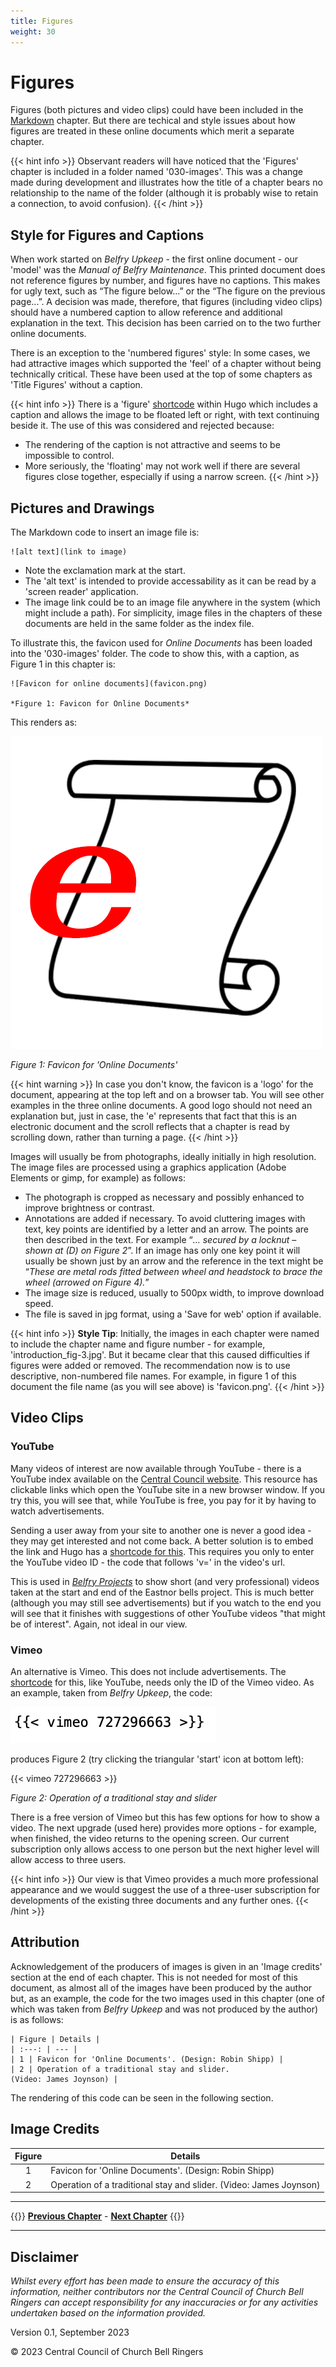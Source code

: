 ```yaml
---
title: Figures
weight: 30
---
```


# Figures

Figures (both pictures and video clips) could have been included in the [Markdown](../020-markdown) chapter. But there are  techical and style issues about how figures are treated in these online documents which merit a separate chapter.

{{< hint info >}}
Observant readers will have noticed that the 'Figures' chapter is included in a folder named '030-images'. This was a change made during development and illustrates how the title of a chapter bears no relationship to the name of the folder (although it is probably wise to retain a connection, to avoid confusion).
{{< /hint >}}

## Style for Figures and Captions

When work started on *Belfry Upkeep* - the first online document - our 'model' was the *Manual of Belfry Maintenance*. This printed document does not reference figures by number, and figures have no captions. This makes for ugly text, such as “The figure below...” or the “The figure on the previous page...”. A decision was made, therefore, that figures (including video clips) should have a numbered caption to allow reference and additional explanation in the text. This decision has been carried on to the two further online documents.

There is an exception to the 'numbered figures' style: In some cases, we had attractive images which supported the 'feel' of a chapter without being technically critical. These have been used at the top of some chapters as 'Title Figures' without a caption.

{{< hint info >}}
There is a 'figure' [shortcode](../020-markdown/#shortcodes) within Hugo which includes a caption and allows the image to be floated left or right, with text continuing beside it. The use of this was considered and rejected because:

 - The rendering of the caption is not attractive and seems to be impossible to control.
 - More seriously, the 'floating' may not work well if there are several figures close together, especially if using a narrow screen.
{{< /hint >}}

## Pictures and Drawings

The Markdown code to insert an image file is:

```
![alt text](link to image)
```

 - Note the exclamation mark at the start.
 - The 'alt text' is intended to provide accessability as it can be read by a 'screen reader' application.
 - The image link could be to an image file anywhere in the system (which might include a path). For simplicity, image files in the chapters of these documents are held in the same folder as the index file.

To illustrate this, the favicon used for *Online Documents* has been loaded into the '030-images' folder. The code to show this, with a caption, as Figure 1 in this chapter is:

```
![Favicon for online documents](favicon.png)

*Figure 1: Favicon for Online Documents*
```

This renders as:

![Favicon for online documents](favicon.png)

*Figure 1: Favicon for 'Online Documents'*

{{< hint warning >}}
In case you don't know, the favicon is a 'logo' for the document, appearing at the top left and on a browser tab. You will see other examples in the three online documents. A good logo should not need an explanation but, just in case, the 'e' represents that fact that this is an electronic document and the scroll reflects that a chapter is read by scrolling down, rather than turning a page.
{{< /hint >}}

Images will usually be from photographs, ideally initially in high resolution. The image files are processed using a graphics application (Adobe Elements or gimp, for example) as follows:

 - The photograph is cropped as necessary and possibly enhanced to improve brightness or contrast.
 - Annotations are added if necessary. To avoid cluttering images with text, key points are identified by a letter and an arrow. The points are then described in the text. For example “*... secured by a locknut – shown at (D) on Figure 2*”. If an image has only one key point it will usually be shown just by an arrow and the reference in the text might be “*These are metal rods fitted between wheel and headstock to brace the wheel (arrowed on Figure 4).*”
 - The image size is reduced, usually to 500px width, to improve download speed.
 - The file is saved in jpg format, using a 'Save for web' option if available.


{{< hint info  >}}
**Style Tip**: Initially, the images in each chapter were named to include the chapter name and figure number - for example, 'introduction_fig-3.jpg'. But it became clear that this caused difficulties if figures were added or removed. The recommendation now is to use descriptive, non-numbered file names. For example, in figure 1 of this document the file name (as you will see above) is 'favicon.png'.
{{< /hint >}}

## Video Clips

### YouTube

Many videos of interest are now available through YouTube - there is a YouTube index available on the [Central Council website](https://cccbr.org.uk/youtube-index/). This resource has clickable links which open the YouTube site in a new browser window. If you try this, you will see that, while YouTube is free, you pay for it by having to watch advertisements.

Sending a user away from your site to another one is never a good idea - they may get interested and not come back. A better solution is to embed the link and Hugo has a [shortcode for this](https://gohugo.io/content-management/shortcodes/#youtube). This requires you only to enter the YouTube video ID - the code that follows 'v=' in the video's url.

This is used in [*Belfry Projects*](https://belfryprojects.cccbr.org.uk/docs/040-managing-project/#undertaking-the-work) to show short (and very professional) videos taken at the start and end of the Eastnor bells project. This is much better (although you may still see advertisements) but if you watch to the end you will see that it finishes with suggestions of other YouTube videos "that might be of interest". Again, not ideal in our view.

### Vimeo

An alternative is Vimeo. This does not include advertisements. The [shortcode](https://gohugo.io/content-management/shortcodes/#vimeo) for this, like YouTube, needs only the ID of the Vimeo video. As an example, taken from *Belfry Upkeep*, the  code:

![Traditional stay & slider](i-1.png)

produces Figure 2 (try clicking the triangular 'start' icon at bottom left):

{{< vimeo 727296663 >}}

*Figure 2: Operation of a traditional stay and slider*

There is a free version of Vimeo but this has few options for how to show a video. The next upgrade (used here) provides more options - for example, when finished, the video returns to the opening screen. Our current subscription only allows access to one person but the next higher level will allow access to three users.

{{< hint info >}}
Our view is that Vimeo provides a much more professional appearance and we would suggest the use of a three-user subscription for  developments of the existing three documents and any further ones.
{{< /hint >}}

## Attribution

Acknowledgement of the producers of images is given in an 'Image credits' section at the end of each chapter. This is not needed for most of this document, as almost all of the images have been produced by the author but, as an example, the code for the two images used in this chapter (one of which was taken from *Belfry Upkeep* and was not produced by the author) is as follows:

```
| Figure | Details |
| :---: | --- | 
| 1 | Favicon for 'Online Documents'. (Design: Robin Shipp) |
| 2 | Operation of a traditional stay and slider. 
(Video: James Joynson) |
```

The rendering of this code can be seen in the following section.

## Image Credits

| Figure | Details | 
| :---: | --- | 
| 1 | Favicon for 'Online Documents'. (Design: Robin Shipp) |
| 2 | Operation of a traditional stay and slider. (Video: James Joynson) |

----

{{<hint info>}}
**[Previous Chapter](../020-markdown/)** - **[Next Chapter](../040-navigation-menus)**
{{</hint>}}

----

## Disclaimer
 
*Whilst every effort has been made to ensure the accuracy of this information, neither contributors nor the Central Council of Church Bell Ringers can accept responsibility for any inaccuracies or for any activities undertaken based on the information provided.*

Version 0.1, September 2023

© 2023 Central Council of Church Bell Ringers

